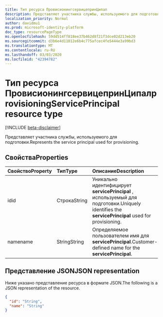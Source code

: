 ```yaml
---
title: Тип ресурса ПровисионингсервицепринЦипал
description: Представляет участника службы, используемого для подготовки.
localization_priority: Normal
author: davidmu1
ms.prod: microsoft-identity-platform
doc_type: resourcePageType
ms.openlocfilehash: 59dd514ff818ee37b462d8f21f3dce02d213eb20
ms.sourcegitcommit: d3b6e4d11012e6b4c775afcec4fe5444e3a99bd3
ms.translationtype: MT
ms.contentlocale: ru-RU
ms.lasthandoff: 03/03/2020
ms.locfileid: "42394782"
---
```

# <a name="provisioningserviceprincipal-resource-type"></a><span data-ttu-id="d4a82-103">Тип ресурса ПровисионингсервицепринЦипал</span><span class="sxs-lookup"><span data-stu-id="d4a82-103">provisioningServicePrincipal resource type</span></span>

[!INCLUDE [beta-disclaimer](../../includes/beta-disclaimer.md)]

<span data-ttu-id="d4a82-104">Представляет участника службы, используемого для подготовки.</span><span class="sxs-lookup"><span data-stu-id="d4a82-104">Represents the service principal used for provisioning.</span></span> 

## <a name="properties"></a><span data-ttu-id="d4a82-105">Свойства</span><span class="sxs-lookup"><span data-stu-id="d4a82-105">Properties</span></span>

| <span data-ttu-id="d4a82-106">Свойство</span><span class="sxs-lookup"><span data-stu-id="d4a82-106">Property</span></span>     | <span data-ttu-id="d4a82-107">Тип</span><span class="sxs-lookup"><span data-stu-id="d4a82-107">Type</span></span>        | <span data-ttu-id="d4a82-108">Описание</span><span class="sxs-lookup"><span data-stu-id="d4a82-108">Description</span></span> |
|:-------------|:------------|:------------|
|<span data-ttu-id="d4a82-109">id</span><span class="sxs-lookup"><span data-stu-id="d4a82-109">id</span></span>|<span data-ttu-id="d4a82-110">Строка</span><span class="sxs-lookup"><span data-stu-id="d4a82-110">String</span></span>|<span data-ttu-id="d4a82-111">Уникально идентифицирует **servicePrincipal** , используемый для подготовки.</span><span class="sxs-lookup"><span data-stu-id="d4a82-111">Uniquely identifies the **servicePrincipal** used for provisioning.</span></span>|
|<span data-ttu-id="d4a82-112">name</span><span class="sxs-lookup"><span data-stu-id="d4a82-112">name</span></span>|<span data-ttu-id="d4a82-113">String</span><span class="sxs-lookup"><span data-stu-id="d4a82-113">String</span></span>| <span data-ttu-id="d4a82-114">Определяемое пользователем имя для **servicePrincipal**.</span><span class="sxs-lookup"><span data-stu-id="d4a82-114">Customer-defined name for the **servicePrincipal**.</span></span>|

## <a name="json-representation"></a><span data-ttu-id="d4a82-115">Представление JSON</span><span class="sxs-lookup"><span data-stu-id="d4a82-115">JSON representation</span></span>

<span data-ttu-id="d4a82-116">Ниже указано представление ресурса в формате JSON.</span><span class="sxs-lookup"><span data-stu-id="d4a82-116">The following is a JSON representation of the resource.</span></span>

<!-- {
  "blockType": "resource",
  "optionalProperties": [

  ],
  "@odata.type": "microsoft.graph.provisioningServicePrincipal",
  "baseType": null
}-->

```json
{
  "id": "String",
  "name": "String"
}
```

<!-- uuid: 16cd6b66-4b1a-43a1-adaf-3a886856ed98
2019-02-04 14:57:30 UTC -->
<!-- {
  "type": "#page.annotation",
  "description": "provisioningServicePrincipal resource",
  "keywords": "",
  "section": "documentation",
  "tocPath": ""
}-->
